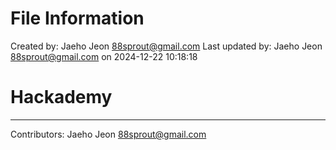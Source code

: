 # File Information

Created by: Jaeho Jeon <88sprout@gmail.com>
Last updated by: Jaeho Jeon <88sprout@gmail.com> on 2024-12-22 10:18:18
# Hackademy

---

Contributors: Jaeho Jeon <88sprout@gmail.com>


